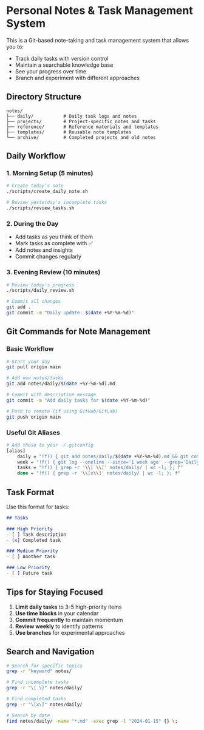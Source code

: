 # Personal Notes & Task Management System

This is a Git-based note-taking and task management system that allows you to:
- Track daily tasks with version control
- Maintain a searchable knowledge base
- See your progress over time
- Branch and experiment with different approaches

## Directory Structure

```
notes/
├── daily/           # Daily task logs and notes
├── projects/        # Project-specific notes and tasks
├── reference/       # Reference materials and templates
├── templates/       # Reusable note templates
└── archive/         # Completed projects and old notes
```

## Daily Workflow

### 1. Morning Setup (5 minutes)
```bash
# Create today's note
./scripts/create_daily_note.sh

# Review yesterday's incomplete tasks
./scripts/review_tasks.sh
```

### 2. During the Day
- Add tasks as you think of them
- Mark tasks as complete with ✅
- Add notes and insights
- Commit changes regularly

### 3. Evening Review (10 minutes)
```bash
# Review today's progress
./scripts/daily_review.sh

# Commit all changes
git add .
git commit -m "Daily update: $(date +%Y-%m-%d)"
```

## Git Commands for Note Management

### Basic Workflow
```bash
# Start your day
git pull origin main

# Add new notes/tasks
git add notes/daily/$(date +%Y-%m-%d).md

# Commit with descriptive message
git commit -m "Add daily tasks for $(date +%Y-%m-%d)"

# Push to remote (if using GitHub/GitLab)
git push origin main
```

### Useful Git Aliases
```bash
# Add these to your ~/.gitconfig
[alias]
    daily = "!f() { git add notes/daily/$(date +%Y-%m-%d).md && git commit -m \"Daily update: $(date +%Y-%m-%d)\"; }; f"
    week = "!f() { git log --oneline --since='1 week ago' --grep='Daily update'; }; f"
    tasks = "!f() { grep -r '\\[ \\]' notes/daily/ | wc -l; }; f"
    done = "!f() { grep -r '\\[x\\]' notes/daily/ | wc -l; }; f"
```

## Task Format

Use this format for tasks:
```markdown
## Tasks

### High Priority
- [ ] Task description
- [x] Completed task

### Medium Priority  
- [ ] Another task

### Low Priority
- [ ] Future task
```

## Tips for Staying Focused

1. **Limit daily tasks** to 3-5 high-priority items
2. **Use time blocks** in your calendar
3. **Commit frequently** to maintain momentum
4. **Review weekly** to identify patterns
5. **Use branches** for experimental approaches

## Search and Navigation

```bash
# Search for specific topics
grep -r "keyword" notes/

# Find incomplete tasks
grep -r "\[ \]" notes/daily/

# Find completed tasks
grep -r "\[x\]" notes/daily/

# Search by date
find notes/daily/ -name "*.md" -exec grep -l "2024-01-15" {} \;
``` 